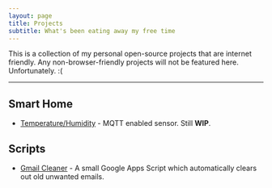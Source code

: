 ```yaml
---
layout: page
title: Projects
subtitle: What's been eating away my free time
---
```

This is a collection of my personal open-source projects that are internet friendly. Any non-browser-friendly projects will not be featured here. Unfortunately. :(

___

## Smart Home
- [Temperature/Humidity](https://github.com/mjoerck/MQTT-Sensor-Template) - MQTT enabled sensor. Still **WIP**.

## Scripts
- [Gmail Cleaner](https://github.com/mjoerck/Gmailcleaner) - A small Google Apps Script which automatically clears out old unwanted emails.
